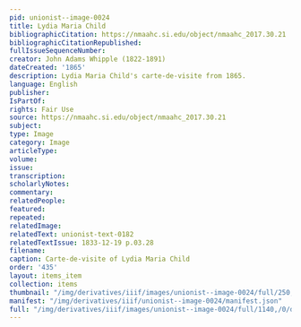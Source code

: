 ```yaml
---
pid: unionist--image-0024
title: Lydia Maria Child
bibliographicCitation: https://nmaahc.si.edu/object/nmaahc_2017.30.21
bibliographicCitationRepublished: 
fullIssueSequenceNumber: 
creator: John Adams Whipple (1822-1891)
dateCreated: '1865'
description: Lydia Maria Child's carte-de-visite from 1865.
language: English
publisher: 
IsPartOf: 
rights: Fair Use
source: https://nmaahc.si.edu/object/nmaahc_2017.30.21
subject: 
type: Image
category: Image
articleType: 
volume: 
issue: 
transcription: 
scholarlyNotes: 
commentary: 
relatedPeople: 
featured: 
repeated: 
relatedImage: 
relatedText: unionist-text-0182
relatedTextIssue: 1833-12-19 p.03.28
filename: 
caption: Carte-de-visite of Lydia Maria Child
order: '435'
layout: items_item
collection: items
thumbnail: "/img/derivatives/iiif/images/unionist--image-0024/full/250,/0/default.jpg"
manifest: "/img/derivatives/iiif/unionist--image-0024/manifest.json"
full: "/img/derivatives/iiif/images/unionist--image-0024/full/1140,/0/default.jpg"
---
```

